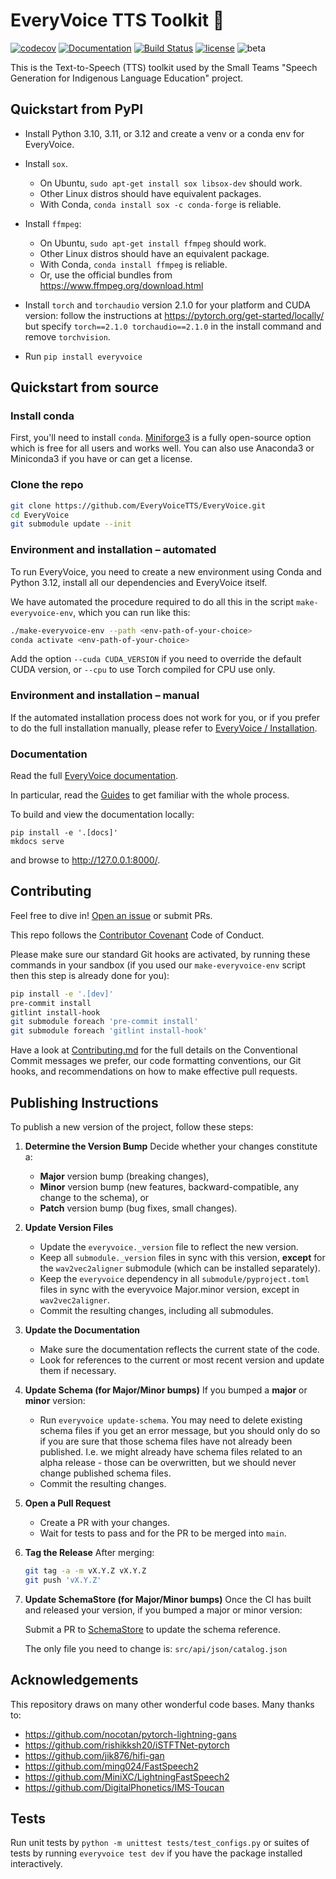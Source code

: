 # EveryVoice TTS Toolkit 💬

[![codecov](https://codecov.io/gh/EveryVoiceTTS/EveryVoice/branch/main/graph/badge.svg?token=yErCxf64IU)](https://codecov.io/gh/EveryVoiceTTS/EveryVoice)
[![Documentation](https://github.com/EveryVoiceTTS/EveryVoice/actions/workflows/docs.yml/badge.svg)](https://docs.everyvoice.ca)
[![Build Status](https://github.com/EveryVoiceTTS/EveryVoice/actions/workflows/test.yml/badge.svg)](https://github.com/EveryVoiceTTS/EveryVoice/actions)
[![license](https://img.shields.io/badge/Licence-MIT-green)](LICENSE)
![beta](https://img.shields.io/badge/beta-grey)

This is the Text-to-Speech (TTS) toolkit used by the Small Teams "Speech Generation for Indigenous Language Education" project.

## Quickstart from PyPI

- Install Python 3.10, 3.11, or 3.12 and create a venv or a conda env for EveryVoice.

- Install `sox`.
  - On Ubuntu, `sudo apt-get install sox libsox-dev` should work.
  - Other Linux distros should have equivalent packages.
  - With Conda, `conda install sox -c conda-forge` is reliable.

- Install `ffmpeg`:
  - On Ubuntu, `sudo apt-get install ffmpeg` should work.
  - Other Linux distros should have an equivalent package.
  - With Conda, `conda install ffmpeg` is reliable.
  - Or, use the official bundles from https://www.ffmpeg.org/download.html

- Install `torch` and `torchaudio` version 2.1.0 for your platform and CUDA version: follow the instructions at https://pytorch.org/get-started/locally/ but specify `torch==2.1.0 torchaudio==2.1.0` in the install command and remove `torchvision`.

- Run `pip install everyvoice`

## Quickstart from source

### Install conda

First, you'll need to install `conda`. [Miniforge3](https://github.com/conda-forge/miniforge) is a fully open-source option which is free for all users and works well. You can also use Anaconda3 or Miniconda3 if you have or can get a license.

### Clone the repo

```sh
git clone https://github.com/EveryVoiceTTS/EveryVoice.git
cd EveryVoice
git submodule update --init
```

### Environment and installation – automated

To run EveryVoice, you need to create a new environment using Conda and Python 3.12, install all our dependencies and EveryVoice itself.

We have automated the procedure required to do all this in the script `make-everyvoice-env`, which you can run like this:

```sh
./make-everyvoice-env --path <env-path-of-your-choice>
conda activate <env-path-of-your-choice>
```

Add the option `--cuda CUDA_VERSION` if you need to override the default CUDA version, or `--cpu` to use Torch compiled for CPU use only.

### Environment and installation – manual

If the automated installation process does not work for you, or if you prefer to do the full installation manually, please refer to [EveryVoice / Installation](https://docs.everyvoice.ca/latest/install/#manual-installation).

### Documentation

Read the full [EveryVoice documentation](https://docs.everyvoice.ca/).

In particular, read the [Guides](https://docs.everyvoice.ca/latest/guides/) to get familiar with the whole process.

To build and view the documentation locally:
```
pip install -e '.[docs]'
mkdocs serve
```
and browse to http://127.0.0.1:8000/.

## Contributing

Feel free to dive in! [Open an issue](https://github.com/EveryVoiceTTS/EveryVoice/issues/new) or submit PRs.

This repo follows the [Contributor Covenant](http://contributor-covenant.org/version/1/3/0/) Code of Conduct.

Please make sure our standard Git hooks are activated, by running these commands in your sandbox (if you used our `make-everyvoice-env` script then this step is already done for you):

```sh
pip install -e '.[dev]'
pre-commit install
gitlint install-hook
git submodule foreach 'pre-commit install'
git submodule foreach 'gitlint install-hook'
```

Have a look at [Contributing.md](Contributing.md) for the full details on the
Conventional Commit messages we prefer, our code formatting conventions, our Git
hooks, and recommendations on how to make effective pull requests.

## Publishing Instructions

To publish a new version of the project, follow these steps:

1. **Determine the Version Bump**
   Decide whether your changes constitute a:
   - **Major** version bump (breaking changes),
   - **Minor** version bump (new features, backward-compatible, any change to the schema), or
   - **Patch** version bump (bug fixes, small changes).

2. **Update Version Files**
   - Update the `everyvoice._version` file to reflect the new version.
   - Keep all `submodule._version` files in sync with this version, **except** for the `wav2vec2aligner` submodule (which can be installed separately).
   - Keep the `everyvoice` dependency in all `submodule/pyproject.toml` files in sync with the everyvoice Major.minor version, except in `wav2vec2aligner`.
   - Commit the resulting changes, including all submodules.

3. **Update the Documentation**
   - Make sure the documentation reflects the current state of the code.
   - Look for references to the current or most recent version and update them if necessary.

4. **Update Schema (for Major/Minor bumps)**
   If you bumped a **major** or **minor** version:
   - Run `everyvoice update-schema`. You may need to delete existing schema files if you get an error message, but you should only do so if you are sure that those schema files have not already been published. I.e. we might already have schema files related to an alpha release - those can be overwritten, but we should never change published schema files.
   - Commit the resulting changes.

5. **Open a Pull Request**
   - Create a PR with your changes.
   - Wait for tests to pass and for the PR to be merged into `main`.

6. **Tag the Release**
   After merging:
   ```bash
   git tag -a -m vX.Y.Z vX.Y.Z
   git push 'vX.Y.Z'
   ```

7. **Update SchemaStore (for Major/Minor bumps)**
    Once the CI has built and released your version, if you bumped a major or minor version:

    Submit a PR to [SchemaStore](https://github.com/SchemaStore/schemastore) to update the schema reference.

    The only file you need to change is: `src/api/json/catalog.json`

## Acknowledgements

This repository draws on many other wonderful code bases.
Many thanks to:

- https://github.com/nocotan/pytorch-lightning-gans
- https://github.com/rishikksh20/iSTFTNet-pytorch
- https://github.com/jik876/hifi-gan
- https://github.com/ming024/FastSpeech2
- https://github.com/MiniXC/LightningFastSpeech2
- https://github.com/DigitalPhonetics/IMS-Toucan

## Tests

Run unit tests by `python -m unittest tests/test_configs.py` or suites of tests by running `everyvoice test dev` if you have the package installed interactively.
